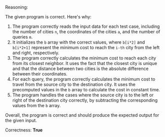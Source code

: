 Reasoning:

The given program is correct. Here's why:

1.  The program correctly reads the input data for each test case, including the number of cities `n`, the coordinates of the cities `a`, and the number of queries `m`.
2.  It initializes the `b` array with the correct values, where `b[i*2]` and `b[i*2+1]` represent the minimum cost to reach the `i-th` city from the left and right, respectively.
3.  The program correctly calculates the minimum cost to reach each city from its closest neighbor. It uses the fact that the closest city is unique and that the distance between two cities is the absolute difference between their coordinates.
4.  For each query, the program correctly calculates the minimum cost to travel from the source city to the destination city. It uses the precomputed values in the `b` array to calculate the cost in constant time.
5.  The program handles the cases where the source city is to the left or right of the destination city correctly, by subtracting the corresponding values from the `b` array.

Overall, the program is correct and should produce the expected output for the given input.

Correctness: **True**